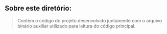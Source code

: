 ## Sobre este diretório:
> Contém o código do projeto desenvolvido juntamente com o arquivo binário auxiliar utilizado para leitura do código principal.
